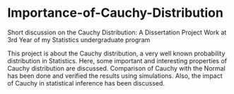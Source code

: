 # Importance-of-Cauchy-Distribution
Short discussion on the Cauchy Distribution: A Dissertation Project Work at 3rd Year of my Statistics undergraduate program

This project is about the Cauchy distribution, a very well known probability distribution in Statistics. Here, some important and interesting properties of Cauchy distribution are discussed. Comparison of Cauchy with the Normal has been done and verified the results using simulations. Also, the impact of Cauchy in statistical inference has been discussed.
